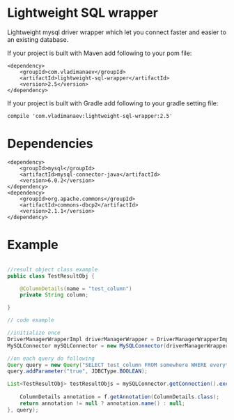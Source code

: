 Lightweight SQL wrapper
=====================


Lightweight mysql driver wrapper which let you connect faster and easier to an existing database.

If your project is built with Maven add following to your pom file:
```
<dependency>
    <groupId>com.vladimanaev</groupId>
    <artifactId>lightweight-sql-wrapper</artifactId>
    <version>2.5</version>
</dependency>
```

If your project is built with Gradle add following to your gradle setting file:
```
compile 'com.vladimanaev:lightweight-sql-wrapper:2.5'
```

Dependencies
=============
```
<dependency>
	<groupId>mysql</groupId>
	<artifactId>mysql-connector-java</artifactId>
	<version>6.0.2</version>
</dependency>
<dependency>
    <groupId>org.apache.commons</groupId>
    <artifactId>commons-dbcp2</artifactId>
    <version>2.1.1</version>
</dependency>
```

Example
============
```java

//result object class example
public class TestResultObj {

    @ColumnDetails(name = "test_column")
    private String column;

}

// code example

//initialize once
DriverManagerWrapperImpl driverManagerWrapper = DriverManagerWrapperImpl.createDefaultConnectionPool("db_url", "test_user", "password");
MySQLConnector mySQLConnector = new MySQLConnector(driverManagerWrapper);

//on each query do following
Query query = new Query("SELECT test_column FROM somewhere WHERE everything_is_good = ?");
query.addParameter("true", JDBCType.BOOLEAN);

List<TestResultObj> testResultObjs = mySQLConnector.getConnection().executeSelectQuery(TestResultObj.class,
                                                                                       TestResultObj::new, (f) -> {
    ColumnDetails annotation = f.getAnnotation(ColumnDetails.class);
    return annotation != null ? annotation.name() : null;
}, query);

```